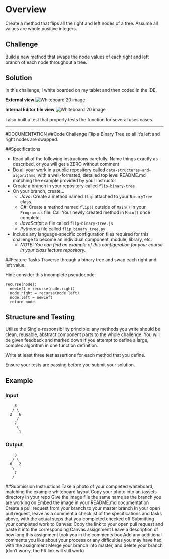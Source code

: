 # Overview

Create a method that flips all the right and left nodes of a tree. Assume all values are whole positive integers. 

## Challenge
Build a new method that swaps the node values of each right and left branch of each node throughout a tree. 

## Solution
In this challenge, I white boarded on my tablet and then coded in the IDE.


**External view**
![Whiteboard 20 image](https://github.com/FavoredFortune/data-structures-and-algorithms/blob/master/assets/Whiteboard20.png)

**Internal Editor file view**
![Whiteboard 20 image](/Users/sooz/codefellows/401Java/data-structures-and-algorithms/assets/Whiteboard20.png)

I also built a test that properly tests the function for several uses cases.

---------------------- 

#DOCUMENTATION
##Code Challenge
Flip a Binary Tree so all it’s left and right nodes are swapped.

##Specifications
- Read all of the following instructions carefully. Name things exactly as described, or you will get a ZERO without comment
- Do all your work in a public repository called `data-structures-and-algorithms`, with a well-formated, detailed top level README.md matching the example provided by your instructor
- Create a branch in your repository called `flip-binary-tree`
- On your branch, create...
    - _Java_: Create a method named `flip` attached to your `BinaryTree`
      class.
    - _C#_: Create a method named `flip()` outside of `Main()` in your `Program.cs` file. Call Your newly created method in `Main()` once complete. 
    - _JavaScript_: a file called `flip-binary-tree.js`
    - _Python_: a file called `flip_binary_tree.py`
- Include any language-specific configuration files required for this challenge to become an individual component, module, library, etc.
    - _NOTE: You can find an example of this configuration for your course in your class lecture repository._

##Feature Tasks
Traverse through a binary tree and swap each right and left value.

Hint: consider this incomplete pseudocode:

```
recurse(node):
  newLeft = recurse(node.right)
  node.right = recurse(node.left)
  node.left = newLeft
  return node
```

## Structure and Testing
Utilize the Single-responsibility principle: any methods you write should be clean, reusable, abstract component parts to the whole challenge. You will be given feedback and marked down if you attempt to define a large, complex algorithm in one function definition.

Write at least three test assertions for each method that you define.

Ensure your tests are passing before you submit your solution.

## Example

### Input
```
    8
   / \
  2   6
     /
    7
     \
      1
```

### Output
```
    8
   / \
  6   2
   \  
    7
   /
```

##Submission Instructions
Take a photo of your completed whiteboard, matching the example whiteboard layout
Copy your photo into an /assets directory in your repo
Give the image file the same name as the branch you are working on
Embed the image in your README.md documentation
Create a pull request from your branch to your master branch
In your open pull request, leave as a comment a checklist of the specifications and tasks above, with the actual steps that you completed checked off
Submitting your completed work to Canvas:
Copy the link to your open pull request and paste it into the corresponding Canvas assignment
Leave a description of how long this assignment took you in the comments box
Add any additional comments you like about your process or any difficulties you may have had with the assignment
Merge your branch into master, and delete your branch (don’t worry, the PR link will still work)